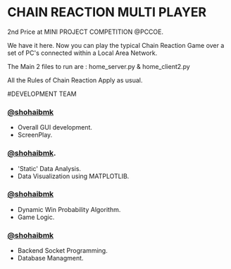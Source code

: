 # CHAIN REACTION MULTI PLAYER
2nd Price at MINI PROJECT COMPETITION @PCCOE.

We have it here.
Now you can play the typical Chain Reaction Game over a set of PC's connected within a Local Area Network.

The Main 2 files to run are :
  home_server.py & home_client2.py

All the Rules of Chain Reaction Apply as usual.
  
#DEVELOPMENT TEAM 

### [@shohaibmk](http://github.com/shohaibmk)
- Overall GUI development.
- ScreenPlay.

### [@shohaibmk](http://github.com/shohaibmk).
- 'Static' Data Analysis.
- Data Visualization using MATPLOTLIB. 

### [@shohaibmk](http://github.com/shohaibmk)
- Dynamic Win Probability Algorithm.
- Game Logic.

### [@shohaibmk](http://github.com/shohaibmk)
- Backend Socket Programming.
- Database Managment.
